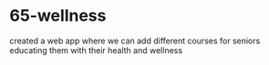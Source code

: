 # 65-wellness
created a web app where we can add different courses for seniors educating them with their health and wellness
